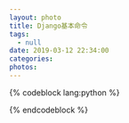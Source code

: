 ```yaml
---
layout: photo
title: Django基本命令
tags:
  - null
date: 2019-03-12 22:34:00
categories:
photos:
---
```


<!--more-->
{% codeblock lang:python %}

{% endcodeblock %}
